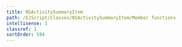 ```yaml
---
title: NSActivitySummaryItem
path: /EJScript/Classes/NSActivitySummaryItem/Member functions
intellisense: 1
classref: 1
sortOrder: 594
---
```





